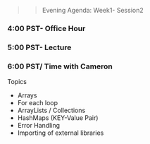 >> Evening Agenda:  Week1- Session2 
### 4:00 PST-  Office Hour
### 5:00 PST-  Lecture
### 6:00 PST/ Time with Cameron 

Topics 
- Arrays
- For each loop
- ArrayLists / Collections
- HashMaps (KEY-Value Pair)
- Error Handling
- Importing of external libraries





